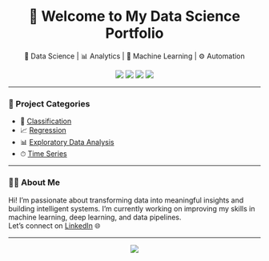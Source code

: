 <h1 align="center">👋 Welcome to My Data Science Portfolio</h1>

<p align="center">
  🚀 Data Science | 📊 Analytics | 🤖 Machine Learning | ⚙️ Automation
</p>

<p align="center">
  <img src="https://img.shields.io/badge/Python-3776AB?style=for-the-badge&logo=python&logoColor=white" />
  <img src="https://img.shields.io/badge/Scikit--learn-F7931E?style=for-the-badge&logo=scikit-learn&logoColor=white" />
  <img src="https://img.shields.io/badge/TensorFlow-FF6F00?style=for-the-badge&logo=tensorflow&logoColor=white" />
  <img src="https://img.shields.io/badge/Jupyter-F37626?style=for-the-badge&logo=jupyter&logoColor=white" />
</p>

---

### 📂 Project Categories

- 🧠 <a href="https://github.com/tu-usuario/portafolio-data-science/tree/main/clasificacion">Classification</a>
- 📈 <a href="https://github.com/tu-usuario/portafolio-data-science/tree/main/regresion">Regression</a>
- 📊 <a href="https://github.com/tu-usuario/portafolio-data-science/tree/main/analisis-exploratorio">Exploratory Data Analysis</a>
- ⏱ <a href="https://github.com/tu-usuario/portafolio-data-science/tree/main/series-de-tiempo">Time Series</a>

---

### 👨‍💻 About Me

Hi! I’m passionate about transforming data into meaningful insights and building intelligent systems. I’m currently working on improving my skills in machine learning, deep learning, and data pipelines.  
Let’s connect on [LinkedIn](https://linkedin.com/in/tu-usuario) 🌐

---

<p align="center">
  <img src="https://github-readme-stats.vercel.app/api?username=tu-usuario&show_icons=true&theme=radical" />
</p>



<!--
**Dave-Abr/Dave-Abr** is a ✨ _special_ ✨ repository because its `README.md` (this file) appears on your GitHub profile.

Here are some ideas to get you started:

- 🔭 I’m currently working on ...
- 🌱 I’m currently learning ...
- 👯 I’m looking to collaborate on ...
- 🤔 I’m looking for help with ...
- 💬 Ask me about ...
- 📫 How to reach me: ...
- 😄 Pronouns: ...
- ⚡ Fun fact: ...
-->
